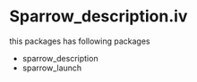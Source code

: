 # Sparrow_description.iv

this packages has following packages

- sparrow_description
- sparrow_launch
